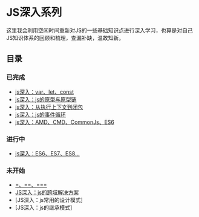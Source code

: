 # JS深入系列
这里我会利用空闲时间重新对JS的一些基础知识点进行深入学习，也算是对自己JS知识体系的回顾和梳理，查漏补缺，温故知新。

## 目录


### 已完成

- [js深入：var、let、const](./js-variable.html)
- [js深入：js的原型与原型链](./prototype.html)
- [js深入：从执行上下文到闭包](./closure.html)
- [js深入：js的事件循环](./async-js.html)
- [js深入：AMD、CMD、CommonJs、ES6](./js-module.html)


### 进行中


- [js深入：ES6、ES7、ES8...](./js-es6.html)




### 未开始


- [=、==、===](js-value.html)
- [JS深入：js的跨域解决方案](./js-cross-domain.html)
- [JS深入：js常用的设计模式]
- [JS深入：js的继承模式]